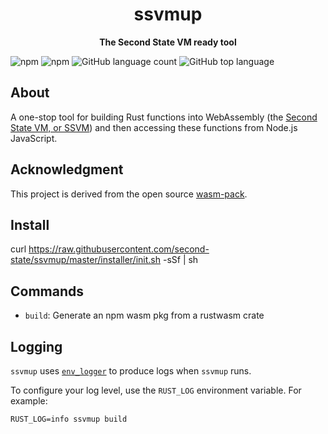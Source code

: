 <div align="center">
  <h1>ssvmup</h1>
  <p>
    <strong>The Second State VM ready tool</strong>
  </p>
</div>

![npm](https://img.shields.io/npm/v/ssvmup)
![npm](https://img.shields.io/npm/dt/ssvmup)
![GitHub language count](https://img.shields.io/github/languages/count/second-state/ssvmup)
![GitHub top language](https://img.shields.io/github/languages/top/second-state/ssvmup)

## About

A one-stop tool for building Rust functions into WebAssembly (the [Second State VM, or SSVM](https://github.com/second-state/SSVM)) and then accessing these functions from Node.js JavaScript.

## Acknowledgment

This project is derived from the open source [wasm-pack].

[wasm-pack]: https://github.com/rustwasm/wasm-pack

## Install

curl https://raw.githubusercontent.com/second-state/ssvmup/master/installer/init.sh -sSf | sh

## Commands

- `build`: Generate an npm wasm pkg from a rustwasm crate

## Logging

`ssvmup` uses [`env_logger`] to produce logs when `ssvmup` runs.

To configure your log level, use the `RUST_LOG` environment variable. For example:

```
RUST_LOG=info ssvmup build
```

[`env_logger`]: https://crates.io/crates/env_logger
